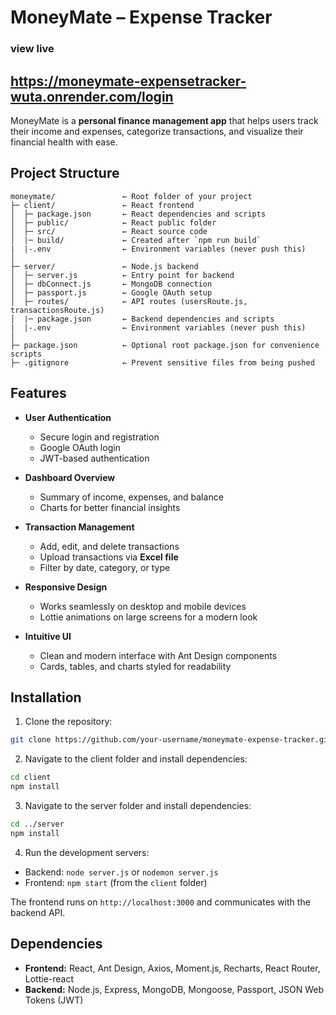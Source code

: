 # MoneyMate – Expense Tracker

### view live
## https://moneymate-expensetracker-wuta.onrender.com/login

MoneyMate is a **personal finance management app** that helps users track their income and expenses, categorize transactions, and visualize their financial health with ease.

## Project Structure

```
moneymate/               ← Root folder of your project
├─ client/               ← React frontend
│  ├─ package.json       ← React dependencies and scripts
│  ├─ public/            ← React public folder
│  ├─ src/               ← React source code
│  |─ build/             ← Created after `npm run build`
|  |-.env                ← Environment variables (never push this)
│
├─ server/               ← Node.js backend
│  ├─ server.js          ← Entry point for backend
│  ├─ dbConnect.js       ← MongoDB connection
│  ├─ passport.js        ← Google OAuth setup
│  ├─ routes/            ← API routes (usersRoute.js, transactionsRoute.js)
│  |─ package.json       ← Backend dependencies and scripts
|  |-.env                ← Environment variables (never push this)
│
├─ package.json          ← Optional root package.json for convenience scripts
├─ .gitignore            ← Prevent sensitive files from being pushed
```

## Features

* **User Authentication**

  * Secure login and registration
  * Google OAuth login
  * JWT-based authentication

* **Dashboard Overview**

  * Summary of income, expenses, and balance
  * Charts for better financial insights

* **Transaction Management**

  * Add, edit, and delete transactions
  * Upload transactions via **Excel file**
  * Filter by date, category, or type

* **Responsive Design**

  * Works seamlessly on desktop and mobile devices
  * Lottie animations on large screens for a modern look

* **Intuitive UI**

  * Clean and modern interface with Ant Design components
  * Cards, tables, and charts styled for readability

## Installation

1. Clone the repository:

```bash
git clone https://github.com/your-username/moneymate-expense-tracker.git
```

2. Navigate to the client folder and install dependencies:

```bash
cd client
npm install
```

3. Navigate to the server folder and install dependencies:

```bash
cd ../server
npm install
```

4. Run the development servers:

* Backend: `node server.js` or `nodemon server.js`
* Frontend: `npm start` (from the `client` folder)

The frontend runs on `http://localhost:3000` and communicates with the backend API.

## Dependencies

* **Frontend:** React, Ant Design, Axios, Moment.js, Recharts, React Router, Lottie-react
* **Backend:** Node.js, Express, MongoDB, Mongoose, Passport, JSON Web Tokens (JWT)



